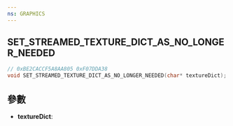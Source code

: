 ```yaml
---
ns: GRAPHICS
---
```

## SET_STREAMED_TEXTURE_DICT_AS_NO_LONGER_NEEDED

```c
// 0xBE2CACCF5A8AA805 0xF07DDA38
void SET_STREAMED_TEXTURE_DICT_AS_NO_LONGER_NEEDED(char* textureDict);
```


## 參數
* **textureDict**: 

